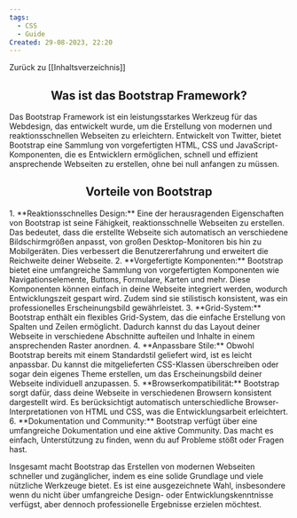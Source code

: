 ```yaml
---
tags:
  - CSS
  - Guide
Created: 29-08-2023, 22:20
---
```

Zurück zu [[Inhaltsverzeichnis]]
<h2 align="center"> Was ist das Bootstrap Framework? </h2>
Das Bootstrap Framework ist ein leistungsstarkes Werkzeug für das Webdesign, das entwickelt wurde, um die Erstellung von modernen und reaktionsschnellen Webseiten zu erleichtern. Entwickelt von Twitter, bietet Bootstrap eine Sammlung von vorgefertigten HTML, CSS und JavaScript-Komponenten, die es Entwicklern ermöglichen, schnell und effizient ansprechende Webseiten zu erstellen, ohne bei null anfangen zu müssen.

<h2 align="center">Vorteile von Bootstrap</h2>
1. **Reaktionsschnelles Design:** Eine der herausragenden Eigenschaften von Bootstrap ist seine Fähigkeit, reaktionsschnelle Webseiten zu erstellen. Das bedeutet, dass die erstellte Webseite sich automatisch an verschiedene Bildschirmgrößen anpasst, von großen Desktop-Monitoren bis hin zu Mobilgeräten. Dies verbessert die Benutzererfahrung und erweitert die Reichweite deiner Webseite.
2. **Vorgefertigte Komponenten:** Bootstrap bietet eine umfangreiche Sammlung von vorgefertigten Komponenten wie Navigationselemente, Buttons, Formulare, Karten und mehr. Diese Komponenten können einfach in deine Webseite integriert werden, wodurch Entwicklungszeit gespart wird. Zudem sind sie stilistisch konsistent, was ein professionelles Erscheinungsbild gewährleistet.
3. **Grid-System:** Bootstrap enthält ein flexibles Grid-System, das die einfache Erstellung von Spalten und Zeilen ermöglicht. Dadurch kannst du das Layout deiner Webseite in verschiedene Abschnitte aufteilen und Inhalte in einem ansprechenden Raster anordnen.
4. **Anpassbare Stile:** Obwohl Bootstrap bereits mit einem Standardstil geliefert wird, ist es leicht anpassbar. Du kannst die mitgelieferten CSS-Klassen überschreiben oder sogar dein eigenes Theme erstellen, um das Erscheinungsbild deiner Webseite individuell anzupassen.
5. **Browserkompatibilität:** Bootstrap sorgt dafür, dass deine Webseite in verschiedenen Browsern konsistent dargestellt wird. Es berücksichtigt automatisch unterschiedliche Browser-Interpretationen von HTML und CSS, was die Entwicklungsarbeit erleichtert.
6. **Dokumentation und Community:** Bootstrap verfügt über eine umfangreiche Dokumentation und eine aktive Community. Das macht es einfach, Unterstützung zu finden, wenn du auf Probleme stößt oder Fragen hast.

Insgesamt macht Bootstrap das Erstellen von modernen Webseiten schneller und zugänglicher, indem es eine solide Grundlage und viele nützliche Werkzeuge bietet. Es ist eine ausgezeichnete Wahl, insbesondere wenn du nicht über umfangreiche Design- oder Entwicklungskenntnisse verfügst, aber dennoch professionelle Ergebnisse erzielen möchtest.